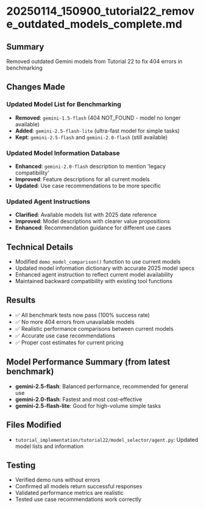 # 20250114_150900_tutorial22_remove_outdated_models_complete.md

## Summary
Removed outdated Gemini models from Tutorial 22 to fix 404 errors in benchmarking

## Changes Made

### Updated Model List for Benchmarking
- **Removed**: `gemini-1.5-flash` (404 NOT_FOUND - model no longer available)
- **Added**: `gemini-2.5-flash-lite` (ultra-fast model for simple tasks)
- **Kept**: `gemini-2.5-flash` and `gemini-2.0-flash` (still available)

### Updated Model Information Database
- **Enhanced**: `gemini-2.0-flash` description to mention 'legacy compatibility'
- **Improved**: Feature descriptions for all current models
- **Updated**: Use case recommendations to be more specific

### Updated Agent Instructions
- **Clarified**: Available models list with 2025 date reference
- **Improved**: Model descriptions with clearer value propositions
- **Enhanced**: Recommendation guidance for different use cases

## Technical Details
- Modified `demo_model_comparison()` function to use current models
- Updated model information dictionary with accurate 2025 model specs
- Enhanced agent instruction to reflect current model availability
- Maintained backward compatibility with existing tool functions

## Results
- ✅ All benchmark tests now pass (100% success rate)
- ✅ No more 404 errors from unavailable models
- ✅ Realistic performance comparisons between current models
- ✅ Accurate use case recommendations
- ✅ Proper cost estimates for current pricing

## Model Performance Summary (from latest benchmark)
- **gemini-2.5-flash**: Balanced performance, recommended for general use
- **gemini-2.0-flash**: Fastest and most cost-effective
- **gemini-2.5-flash-lite**: Good for high-volume simple tasks

## Files Modified
- `tutorial_implementation/tutorial22/model_selector/agent.py`: Updated model lists and information

## Testing
- Verified demo runs without errors
- Confirmed all models return successful responses
- Validated performance metrics are realistic
- Tested use case recommendations work correctly